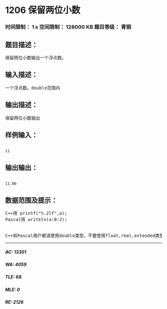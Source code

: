 # 1206 保留两位小数   
### 时间限制： 1 s     空间限制： 128000 KB     题目等级： 青铜  
## 题目描述：  

<pre>
保留两位小数输出一个浮点数。
</pre>
  
  
## 输入描述：  

<pre>
一个浮点数。double范围内
</pre>
  
  
## 输出描述：  

<pre>
保留两位小数输出
</pre>
  
  
## 样例输入：  

<pre><code>
11
</code></pre>
  
  
## 输出输出：  

<pre><code>
11.00
</code></pre>
  
  
## 数据范围及提示：  

<pre>
C++用 printf("%.2lf",a);
Pascal用 writeln(a:0:2);
  

C++和Pascal用户都请使用double类型，不要使用float,real,extended类型。
</pre>
  
  
***  

##### AC: 13301  
##### WA: 4059  
##### TLE: 68  
##### MLE: 0  
##### RE: 2126  
